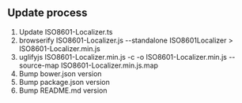 ## Update process

1. Update ISO8601-Localizer.ts
2. browserify ISO8601-Localizer.js --standalone ISO8601Localizer > ISO8601-Localizer.min.js
3. uglifyjs ISO8601-Localizer.min.js -c -o ISO8601-Localizer.min.js --source-map ISO8601-Localizer.min.js.map
4. Bump bower.json version
5. Bump package.json version
6. Bump README.md version
